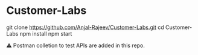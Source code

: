# Customer-Labs

git clone https://github.com/Anjal-Rajeev/Customer-Labs.git
cd Customer-Labs
npm install
npm start

⚠️ Postman colletion to test APIs are added in this repo.
